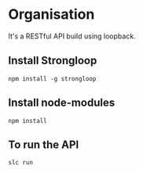 # Organisation

It's a RESTful API build using loopback.

## Install Strongloop 
```
npm install -g strongloop
```
## Install node-modules
```
npm install
```
## To run the API 
```
slc run
```
